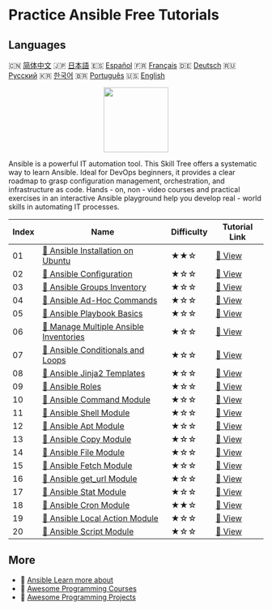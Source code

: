 # Practice Ansible Free Tutorials

## Languages

🇨🇳 [简体中文](README_zh.md) 🇯🇵 [日本語](README_ja.md) 🇪🇸 [Español](README_es.md) 🇫🇷 [Français](README_fr.md) 🇩🇪 [Deutsch](README_de.md) 🇷🇺 [Русский](README_ru.md) 🇰🇷 [한국어](README_ko.md) 🇧🇷 [Português](README_pt.md) 🇺🇸 [English](README.md) 

<div align="center">
<img width="128px" src="https://file.labex.io/path/PBjrCC7U2Koq.png">
</div>

Ansible is a powerful IT automation tool. This Skill Tree offers a systematic way to learn Ansible. Ideal for DevOps beginners, it provides a clear roadmap to grasp configuration management, orchestration, and infrastructure as code. Hands - on, non - video courses and practical exercises in an interactive Ansible playground help you develop real - world skills in automating IT processes.

|   Index | Name                                                                                                                       | Difficulty   | Tutorial Link                                                                               |
|---------|----------------------------------------------------------------------------------------------------------------------------|--------------|---------------------------------------------------------------------------------------------|
|      01 | [📖 Ansible Installation on Ubuntu](https://labex.io/en/tutorials/ansible-ansible-installation-on-ubuntu-67172)            | ★★☆          | [🔗 View](https://labex.io/en/tutorials/ansible-ansible-installation-on-ubuntu-67172)       |
|      02 | [📖 Ansible Configuration](https://labex.io/en/tutorials/ansible-ansible-configuration-390437)                             | ★☆☆          | [🔗 View](https://labex.io/en/tutorials/ansible-ansible-configuration-390437)               |
|      03 | [📖 Ansible Groups Inventory](https://labex.io/en/tutorials/ansible-ansible-groups-inventory-290160)                       | ★☆☆          | [🔗 View](https://labex.io/en/tutorials/ansible-ansible-groups-inventory-290160)            |
|      04 | [📖 Ansible Ad-Hoc Commands](https://labex.io/en/tutorials/ansible-ansible-ad-hoc-commands-390441)                         | ★☆☆          | [🔗 View](https://labex.io/en/tutorials/ansible-ansible-ad-hoc-commands-390441)             |
|      05 | [📖 Ansible Playbook Basics](https://labex.io/en/tutorials/ansible-ansible-playbook-basics-390426)                         | ★☆☆          | [🔗 View](https://labex.io/en/tutorials/ansible-ansible-playbook-basics-390426)             |
|      06 | [📖 Manage Multiple Ansible Inventories](https://labex.io/en/tutorials/ansible-manage-multiple-ansible-inventories-290193) | ★☆☆          | [🔗 View](https://labex.io/en/tutorials/ansible-manage-multiple-ansible-inventories-290193) |
|      07 | [📖 Ansible Conditionals and Loops](https://labex.io/en/tutorials/ansible-ansible-conditionals-and-loops-390455)           | ★☆☆          | [🔗 View](https://labex.io/en/tutorials/ansible-ansible-conditionals-and-loops-390455)      |
|      08 | [📖 Ansible Jinja2 Templates](https://labex.io/en/tutorials/ansible-ansible-jinja2-templates-390470)                       | ★☆☆          | [🔗 View](https://labex.io/en/tutorials/ansible-ansible-jinja2-templates-390470)            |
|      09 | [📖 Ansible Roles](https://labex.io/en/tutorials/ansible-ansible-roles-390467)                                             | ★☆☆          | [🔗 View](https://labex.io/en/tutorials/ansible-ansible-roles-390467)                       |
|      10 | [📖 Ansible Command Module](https://labex.io/en/tutorials/ansible-ansible-command-module-290161)                           | ★☆☆          | [🔗 View](https://labex.io/en/tutorials/ansible-ansible-command-module-290161)              |
|      11 | [📖 Ansible Shell Module](https://labex.io/en/tutorials/ansible-ansible-shell-module-289409)                               | ★☆☆          | [🔗 View](https://labex.io/en/tutorials/ansible-ansible-shell-module-289409)                |
|      12 | [📖 Ansible Apt Module](https://labex.io/en/tutorials/ansible-ansible-apt-module-289651)                                   | ★☆☆          | [🔗 View](https://labex.io/en/tutorials/ansible-ansible-apt-module-289651)                  |
|      13 | [📖 Ansible Copy Module](https://labex.io/en/tutorials/ansible-ansible-copy-module-289653)                                 | ★☆☆          | [🔗 View](https://labex.io/en/tutorials/ansible-ansible-copy-module-289653)                 |
|      14 | [📖 Ansible File Module](https://labex.io/en/tutorials/ansible-ansible-file-module-289654)                                 | ★☆☆          | [🔗 View](https://labex.io/en/tutorials/ansible-ansible-file-module-289654)                 |
|      15 | [📖 Ansible Fetch Module](https://labex.io/en/tutorials/ansible-ansible-fetch-module-290159)                               | ★☆☆          | [🔗 View](https://labex.io/en/tutorials/ansible-ansible-fetch-module-290159)                |
|      16 | [📖 Ansible get_url Module](https://labex.io/en/tutorials/ansible-ansible-get-url-module-290188)                           | ★☆☆          | [🔗 View](https://labex.io/en/tutorials/ansible-ansible-get-url-module-290188)              |
|      17 | [📖 Ansible Stat Module](https://labex.io/en/tutorials/ansible-ansible-stat-module-290192)                                 | ★☆☆          | [🔗 View](https://labex.io/en/tutorials/ansible-ansible-stat-module-290192)                 |
|      18 | [📖 Ansible Cron Module](https://labex.io/en/tutorials/ansible-ansible-cron-module-290157)                                 | ★★☆          | [🔗 View](https://labex.io/en/tutorials/ansible-ansible-cron-module-290157)                 |
|      19 | [📖 Ansible Local Action Module](https://labex.io/en/tutorials/ansible-ansible-local-action-module-290189)                 | ★☆☆          | [🔗 View](https://labex.io/en/tutorials/ansible-ansible-local-action-module-290189)         |
|      20 | [📖 Ansible Script Module](https://labex.io/en/tutorials/ansible-ansible-script-module-289411)                             | ★☆☆          | [🔗 View](https://labex.io/en/tutorials/ansible-ansible-script-module-289411)               |

## More

- 🔗 [Ansible Learn more about](https://labex.io/en/skilltrees/ansible)
- 🔗 [Awesome Programming Courses](https://github.com/labex-labs/awesome-programming-courses)
- 🔗 [Awesome Programming Projects](https://github.com/labex-labs/awesome-programming-projects)

